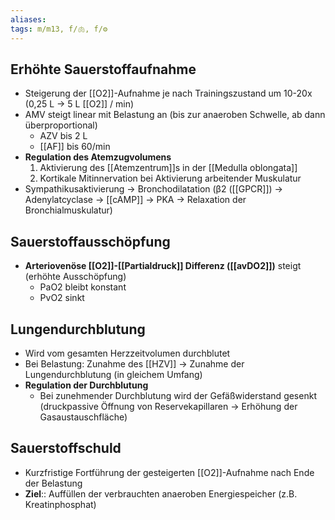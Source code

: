 ```yaml
---
aliases: 
tags: m/m13, f/🫁, f/⚙️
---
```

## Erhöhte Sauerstoffaufnahme

- Steigerung der [[O2]]-Aufnahme je nach Trainingszustand um 10-20x (0,25 L → 5 L [[O2]] / min)
- AMV steigt linear mit Belastung an (bis zur anaeroben Schwelle, ab dann überproportional)
    - AZV bis 2 L
    - [[AF]] bis 60/min
- **Regulation des Atemzugvolumens**
    1. Aktivierung des [[Atemzentrum]]s in der [[Medulla oblongata]]
    2. Kortikale Mitinnervation bei Aktivierung arbeitender Muskulatur
- Sympathikusaktivierung → Bronchodilatation (β2 ([[GPCR]]) → Adenylatcyclase → [[cAMP]] → PKA → Relaxation der Bronchialmuskulatur)

## Sauerstoffausschöpfung

- **Arteriovenöse [[O2]]-[[Partialdruck]] Differenz ([[avDO2]])** steigt (erhöhte Ausschöpfung)
    - PaO2 bleibt konstant
    - PvO2 sinkt

## Lungendurchblutung

- Wird vom gesamten Herzzeitvolumen durchblutet
- Bei Belastung: Zunahme des [[HZV]] → Zunahme der Lungendurchblutung (in gleichem Umfang)
- **Regulation der Durchblutung**
    - Bei zunehmender Durchblutung wird der Gefäßwiderstand gesenkt (druckpassive Öffnung von Reservekapillaren → Erhöhung der Gasaustauschfläche)

## Sauerstoffschuld

- Kurzfristige Fortführung der gesteigerten [[O2]]-Aufnahme nach Ende der Belastung
- **Ziel**:: Auffüllen der verbrauchten anaeroben Energiespeicher (z.B. Kreatinphosphat)

